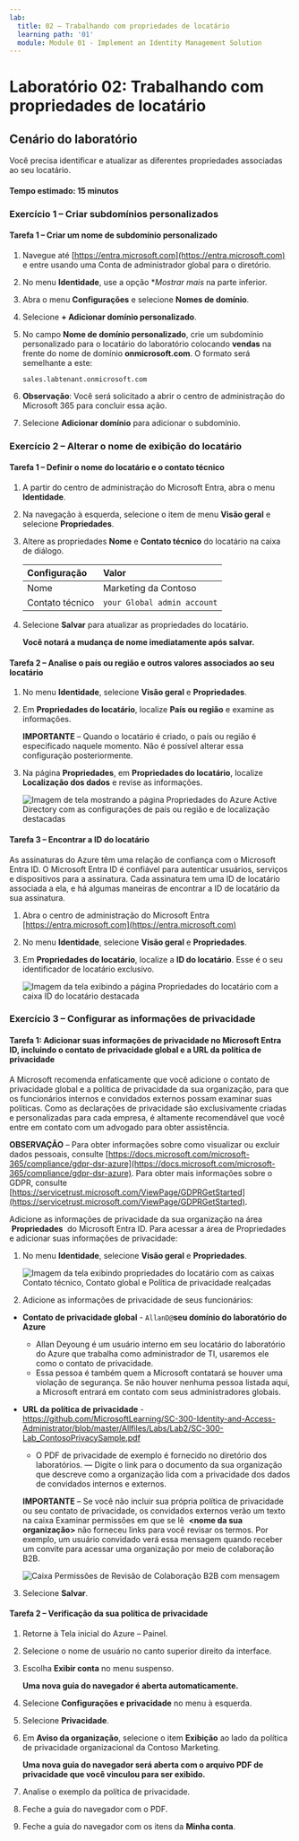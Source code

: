 ```yaml
---
lab:
  title: 02 – Trabalhando com propriedades de locatário
  learning path: '01'
  module: Module 01 - Implement an Identity Management Solution
---
```


# Laboratório 02: Trabalhando com propriedades de locatário

## Cenário do laboratório

Você precisa identificar e atualizar as diferentes propriedades associadas ao seu locatário.

#### Tempo estimado: 15 minutos

### Exercício 1 – Criar subdomínios personalizados 

#### Tarefa 1 – Criar um nome de subdomínio personalizado

1. Navegue até [https://entra.microsoft.com](https://entra.microsoft.com) e entre usando uma Conta de administrador global para o diretório.

1. No menu **Identidade**, use a opção **Mostrar mais* na parte inferior.

1.  Abra o menu **Configurações** e selecione **Nomes de domínio**.

1. Selecione **+ Adicionar domínio personalizado**.

1. No campo **Nome de domínio personalizado**, crie um subdomínio personalizado para o locatário do laboratório colocando **vendas** na frente do nome de domínio **onmicrosoft.com**.  O formato será semelhante a este:

    ```
    sales.labtenant.onmicrosoft.com
    ```

1. **Observação**: Você será solicitado a abrir o centro de administração do Microsoft 365 para concluir essa ação.

1. Selecione **Adicionar domínio** para adicionar o subdomínio.


### Exercício 2 – Alterar o nome de exibição do locatário

#### Tarefa 1 – Definir o nome do locatário e o contato técnico

1. A partir do centro de administração do Microsoft Entra, abra o menu **Identidade**.

1. Na navegação à esquerda, selecione o item de menu **Visão geral** e selecione **Propriedades**.

1. Altere as propriedades **Nome** e **Contato técnico** do locatário na caixa de diálogo.

    | **Configuração** | **Valor** |
    | :--- | :--- |
    | Nome | Marketing da Contoso |
    | Contato técnico | `your Global admin account` |

1. Selecione **Salvar** para atualizar as propriedades do locatário.

   **Você notará a mudança de nome imediatamente após salvar.**

#### Tarefa 2 – Analise o país ou região e outros valores associados ao seu locatário

1. No menu **Identidade**, selecione **Visão geral** e **Propriedades**.

2. Em **Propriedades do locatário**, localize **País ou região** e examine as informações.

    **IMPORTANTE** – Quando o locatário é criado, o país ou região é especificado naquele momento. Não é possível alterar essa configuração posteriormente.

3. Na página **Propriedades**, em **Propriedades do locatário**, localize **Localização dos dados** e revise as informações.

    ![Imagem de tela mostrando a página Propriedades do Azure Active Directory com as configurações de país ou região e de localização destacadas](./media/azure-active-directory-properties-country-location.png)

#### Tarefa 3 – Encontrar a ID do locatário

As assinaturas do Azure têm uma relação de confiança com o Microsoft Entra ID. O Microsoft Entra ID é confiável para autenticar usuários, serviços e dispositivos para a assinatura. Cada assinatura tem uma ID de locatário associada a ela, e há algumas maneiras de encontrar a ID de locatário da sua assinatura.

1. Abra o centro de administração do Microsoft Entra [https://entra.microsoft.com](https://entra.microsoft.com)

1. No menu **Identidade**, selecione **Visão geral** e **Propriedades**.

1. Em **Propriedades do locatário**, localize a **ID do locatário**. Esse é o seu identificador de locatário exclusivo.

    ![Imagem da tela exibindo a página Propriedades do locatário com a caixa ID do locatário destacada](./media/portal-tenant-id.png)

### Exercício 3 – Configurar as informações de privacidade

#### Tarefa 1: Adicionar suas informações de privacidade no Microsoft Entra ID, incluindo o contato de privacidade global e a URL da política de privacidade

A Microsoft recomenda enfaticamente que você adicione o contato de privacidade global e a política de privacidade da sua organização, para que os funcionários internos e convidados externos possam examinar suas políticas. Como as declarações de privacidade são exclusivamente criadas e personalizadas para cada empresa, é altamente recomendável que você entre em contato com um advogado para obter assistência.

   **OBSERVAÇÃO** – Para obter informações sobre como visualizar ou excluir dados pessoais, consulte [https://docs.microsoft.com/microsoft-365/compliance/gdpr-dsr-azure](https://docs.microsoft.com/microsoft-365/compliance/gdpr-dsr-azure). Para obter mais informações sobre o GDPR, consulte [https://servicetrust.microsoft.com/ViewPage/GDPRGetStarted](https://servicetrust.microsoft.com/ViewPage/GDPRGetStarted).

Adicione as informações de privacidade da sua organização na área  **Propriedades**  do Microsoft Entra ID. Para acessar a área de Propriedades e adicionar suas informações de privacidade:

1. No menu **Identidade**, selecione **Visão geral** e **Propriedades**.

    ![Imagem da tela exibindo propriedades do locatário com as caixas Contato técnico, Contato global e Política de privacidade realçadas](./media/properties-area.png)

2. Adicione as informações de privacidade de seus funcionários:

- **Contato de privacidade global** - `AllanD@`**seu domínio do laboratório do Azure**
     - Allan Deyoung é um usuário interno em seu locatário do laboratório do Azure que trabalha como administrador de TI, usaremos ele como o contato de privacidade.
     - Essa pessoa é também quem a Microsoft contatará se houver uma violação de segurança. Se não houver nenhuma pessoa listada aqui, a Microsoft entrará em contato com seus administradores globais.

- **URL da política de privacidade** -  <https://github.com/MicrosoftLearning/SC-300-Identity-and-Access-Administrator/blob/master/Allfiles/Labs/Lab2/SC-300-Lab_ContosoPrivacySample.pdf>

     - O PDF de privacidade de exemplo é fornecido no diretório dos laboratórios.
     — Digite o link para o documento da sua organização que descreve como a organização lida com a privacidade dos dados de convidados internos e externos.

    **IMPORTANTE** – Se você não incluir sua própria política de privacidade ou seu contato de privacidade, os convidados externos verão um texto na caixa Examinar permissões em que se lê  **<nome da sua organização\>** não forneceu links para você revisar os termos. Por exemplo, um usuário convidado verá essa mensagem quando receber um convite para acessar uma organização por meio de colaboração B2B.

    ![Caixa Permissões de Revisão de Colaboração B2B com mensagem](./media/active-directory-no-privacy-statement-or-contact.png)

3. Selecione **Salvar**.

#### Tarefa 2 – Verificação da sua política de privacidade

1. Retorne à Tela inicial do Azure – Painel.
2. Selecione o nome de usuário no canto superior direito da interface.
3. Escolha **Exibir conta** no menu suspenso.

     **Uma nova guia do navegador é aberta automaticamente.**

4. Selecione **Configurações e privacidade** no menu à esquerda.
5. Selecione **Privacidade**.
6. Em **Aviso da organização**, selecione o item **Exibição** ao lado da política de privacidade organizacional da Contoso Marketing.

     **Uma nova guia do navegador será aberta com o arquivo PDF de privacidade que você vinculou para ser exibido.**

7. Analise o exemplo da política de privacidade.
8. Feche a guia do navegador com o PDF.
9. Feche a guia do navegador com os itens da **Minha conta**.
